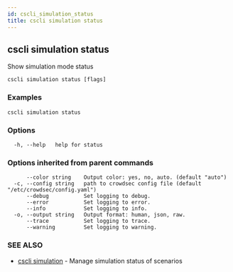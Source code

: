 ```yaml
---
id: cscli_simulation_status
title: cscli simulation status
---
```

## cscli simulation status

Show simulation mode status

```
cscli simulation status [flags]
```

### Examples

```
cscli simulation status
```

### Options

```
  -h, --help   help for status
```

### Options inherited from parent commands

```
      --color string    Output color: yes, no, auto. (default "auto")
  -c, --config string   path to crowdsec config file (default "/etc/crowdsec/config.yaml")
      --debug           Set logging to debug.
      --error           Set logging to error.
      --info            Set logging to info.
  -o, --output string   Output format: human, json, raw.
      --trace           Set logging to trace.
      --warning         Set logging to warning.
```

### SEE ALSO

* [cscli simulation](/cscli/cscli_simulation.md)	 - Manage simulation status of scenarios

